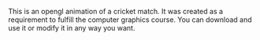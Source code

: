 This is an opengl animation of a cricket match. It was created as a requirement to fulfill the computer graphics course. You can download and use it or modify it in any way you want.
